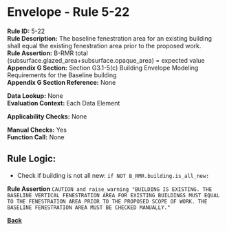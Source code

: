 
# Envelope - Rule 5-22  

**Rule ID:** 5-22  
**Rule Description:** The baseline fenestration area for an existing building shall equal the existing fenestration area prior to the proposed work.  
**Rule Assertion:** B-RMR total (subsurface.glazed_area+subsurface.opaque_area) = expected value  
**Appendix G Section:** Section G3.1-5(c) Building Envelope Modeling Requirements for the Baseline building  
**Appendix G Section Reference:** None  

**Data Lookup:** None  
**Evaluation Context:**  Each Data Element  

**Applicability Checks:** None  

**Manual Checks:** Yes  
**Function Call:**  None  

## Rule Logic:

- Check if building is not all new: `if NOT B_RMR.building.is_all_new:`

**Rule Assertion** `CAUTION and raise_warning "BUILDING IS EXISTING. THE BASELINE VERTICAL FENESTRATION AREA FOR EXISTING BUILDINGS MUST EQUAL TO THE FENESTRATION AREA PRIOR TO THE PROPOSED SCOPE OF WORK. THE BASELINE FENESTRATION AREA MUST BE CHECKED MANUALLY."`

**[Back](../_toc.md)**
